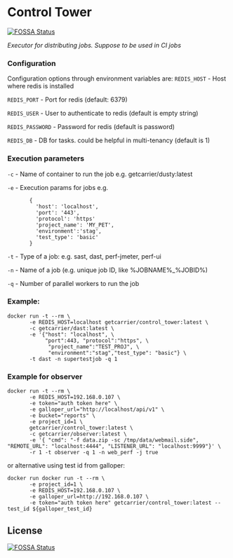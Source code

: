 # Control Tower
[![FOSSA Status](https://app.fossa.io/api/projects/git%2Bgithub.com%2Fcarrier-io%2Fcontrol_tower.svg?type=shield)](https://app.fossa.io/projects/git%2Bgithub.com%2Fcarrier-io%2Fcontrol_tower?ref=badge_shield)

_Executor for distributing jobs. Suppose to be used in CI jobs_

### Configuration
Configuration options through environment variables are:
`REDIS_HOST` - Host where redis is installed 

`REDIS_PORT` - Port for redis (default: 6379)

`REDIS_USER` - User to authenticate to redis (default is empty string) 

`REDIS_PASSWORD` -  Password for redis (default is password)

`REDIS_DB` - DB for tasks. could be helpful in multi-tenancy (default is 1)

### Execution parameters
`-c` - Name of container to run the job e.g. getcarrier/dusty:latest

`-e` - Execution params for jobs e.g. 
```
       {
         'host': 'localhost',
         'port': '443', 
         'protocol': 'https'
         'project_name': 'MY_PET',
         'environment':'stag',
         'test_type': 'basic'
       }
```
`-t` - Type of a job: e.g. sast, dast, perf-jmeter, perf-ui

`-n` - Name of a job (e.g. unique job ID, like %JOBNAME%_%JOBID%)

`-q` - Number of parallel workers to run the job

### Example:
```
docker run -t --rm \
       -e REDIS_HOST=localhost getcarrier/control_tower:latest \
       -c getcarrier/dast:latest \
       -e '{"host": "localhost", \
            "port":443, "protocol":"https", \
             "project_name":"TEST_PROJ", \
             "environment":"stag","test_type": "basic"} \
       -t dast -n supertestjob -q 1
```

### Example for observer

```
docker run -t --rm \
       -e REDIS_HOST=192.168.0.107 \
       -e token="auth token here" \
       -e galloper_url="http://localhost/api/v1" \
       -e bucket="reports" \
       -e project_id=1 \
       getcarrier/control_tower:latest \
       -c getcarrier/observer:latest \
       -e '{ "cmd": "-f data.zip -sc /tmp/data/webmail.side", "REMOTE_URL": "localhost:4444", "LISTENER_URL": "localhost:9999"}' \
       -r 1 -t observer -q 1 -n web_perf -j true
```

or alternative using test id from galloper:

```
docker run docker run -t --rm \
       -e project_id=1 \
       -e REDIS_HOST=192.168.0.107 \
       -e galloper_url=http://192.168.0.107 \
       -e token="auth token here" getcarrier/control_tower:latest --test_id ${galloper_test_id}
```

## License
[![FOSSA Status](https://app.fossa.io/api/projects/git%2Bgithub.com%2Fcarrier-io%2Fcontrol_tower.svg?type=large)](https://app.fossa.io/projects/git%2Bgithub.com%2Fcarrier-io%2Fcontrol_tower?ref=badge_large)